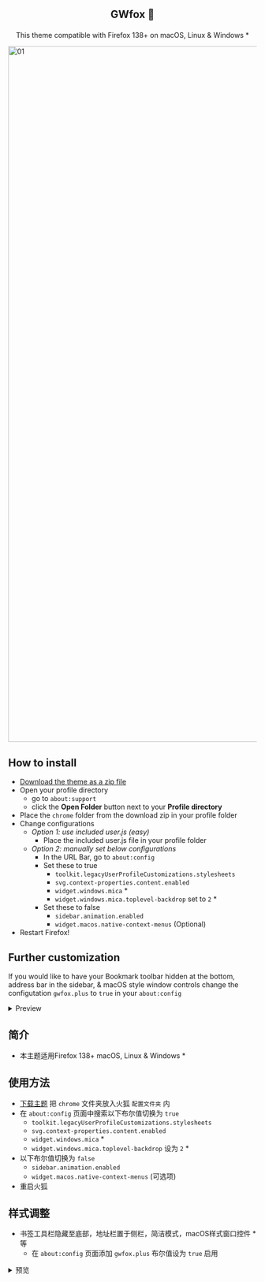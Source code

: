 ## <p align="center"> <b> GWfox 🦊 </b> </p>
<p align="center">This theme compatible with Firefox 138+ on macOS, Linux & Windows *</p>
<picture>
<source media="(prefers-color-scheme: light)" srcset="https://github.com/user-attachments/assets/05dd4a5c-fe38-4774-842e-c5129947ee02">
<source media="(prefers-color-scheme: dark)" srcset="https://github.com/user-attachments/assets/5ee0768f-23e4-4b2e-a452-3ef119a69567">
<img width="1412" alt="01">
</picture>

## How to install

- [Download the theme as a zip file](https://github.com/akkva/gwfox/archive/refs/heads/main.zip)
- Open your profile directory
  - go to `about:support`
  - click the **Open Folder** button next to your **Profile directory**
- Place the `chrome` folder from the download zip in your profile folder
- Change configurations
  - _Option 1: use included user.js (easy)_
    - Place the included user.js file in your profile folder
  - _Option 2: manually set below configurations_
    - In the URL Bar, go to `about:config`
    - Set these to true
        - `toolkit.legacyUserProfileCustomizations.stylesheets`
        - `svg.context-properties.content.enabled`
        - `widget.windows.mica` *
        - `widget.windows.mica.toplevel-backdrop` set to `2` *
    - Set these to false
      - `sidebar.animation.enabled`
      - `widget.macos.native-context-menus` (Optional)
- Restart Firefox!

## Further customization

If you would like to have your Bookmark toolbar hidden at the bottom, address bar in the sidebar, & macOS style window controls change the configutation `gwfox.plus` to `true` in your `about:config`

<details><summary>Preview</summary>
<br>

[01.webm](https://github.com/user-attachments/assets/0f24f538-67eb-42e2-a483-b4a8a8e75603)

</details>

## 简介

- 本主题适用Firefox 138+ macOS, Linux & Windows *

## 使用方法

- [下载主题](https://github.com/akkva/gwfox/archive/refs/heads/main.zip) 把 `chrome` 文件夹放入火狐 `配置文件夹` 内
- 在 `about:config` 页面中搜索以下布尔值切换为 `true`
  - `toolkit.legacyUserProfileCustomizations.stylesheets`
  - `svg.context-properties.content.enabled`
  - `widget.windows.mica` *
  - `widget.windows.mica.toplevel-backdrop` 设为 `2` *
- 以下布尔值切换为 `false`
  - `sidebar.animation.enabled`
  - `widget.macos.native-context-menus` (可选项)
- 重启火狐

## 样式调整

- 书签工具栏隐藏至底部，地址栏置于侧栏，简洁模式，macOS样式窗口控件 * 等
    - 在 `about:config` 页面添加 `gwfox.plus` 布尔值设为 `true` 启用

<details><summary>预览</summary>
<br>

[01.webm](https://github.com/user-attachments/assets/0f24f538-67eb-42e2-a483-b4a8a8e75603)

</details>
